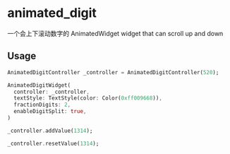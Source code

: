 # animated_digit

一个会上下滚动数字的 AnimatedWidget
widget that can scroll up and down

## Usage

``` dart
AnimatedDigitController _controller = AnimatedDigitController(520);

AnimatedDigitWidget(
  controller: _controller,
  textStyle: TextStyle(color: Color(0xff009668)),
  fractionDigits: 2,
  enableDigitSplit: true,
)

_controller.addValue(1314);

_controller.resetValue(1314);
```